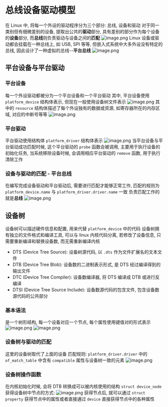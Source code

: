 # 总线设备驱动模型
在 Linux 中, 将每一个外设的驱动程序分为三个部分: 总线, 设备和驱动
对于同一类别但有细微差别的设备, 提取出公共的**驱动**部分, 具有差别的部分作为每个设备的**设备**部分, 而**总线**则负责驱动与设备之间的**匹配**
![image.png](https://jiunian-pic-1310185536.cos.ap-nanjing.myqcloud.com/20241028162923.png)
Linux 设备或驱动都会挂载在一种总线上, 如 USB, SPI 等等, 但嵌入式系统中大多外设没有特定的总线, 因此设计了一种虚拟的总线--**平台总线**
![image.png](https://jiunian-pic-1310185536.cos.ap-nanjing.myqcloud.com/20241028163142.png)

## 平台设备与平台驱动
### 平台设备
每一个外设驱动都被分为一个平台设备和一个平台驱动
其中, 平台设备使用 `platform_device` 结构体表示, 但现在一般使用设备树文件表示
![image.png](https://jiunian-pic-1310185536.cos.ap-nanjing.myqcloud.com/20241028163837.png)
其中的 `resource` 结构体描述了每个外设独有的数据或资源, 如寄存器所在的内存区域, 对应的中断号等等
![image.png](https://jiunian-pic-1310185536.cos.ap-nanjing.myqcloud.com/20241028163856.png)

### 平台驱动
平台驱动使用结构体 `platform_driver` 结构体表示
![image.png](https://jiunian-pic-1310185536.cos.ap-nanjing.myqcloud.com/20241028164034.png)
当平台设备与平台驱动成功匹配时候, 这个平台驱动的 `probe` 函数会被调用, 主要用于执行设备的初始化任务, 当系统移除设备时候, 会调用相应平台驱动的 `remove` 函数, 用于执行清除工作

### 设备与驱动的匹配 - 平台总线
在编写完成设备驱动和平台驱动后, 需要进行匹配才能够正常工作, 匹配的规则为 `platform_device.name` 与 `platform_driver.driver.name` 一致
负责匹配工作的就是**总线**
![image.png](https://jiunian-pic-1310185536.cos.ap-nanjing.myqcloud.com/20241028164318.png)


## 设备树
设备树可以描述硬件信息和配置, 用来代替 `platform_device` 中的代码
设备树拥有独立的文件格式和编译工具, 可以与 linux 内核代码分离, 若修改了设备信息, 只需要重新编译和替换设备数, 而无需重新编译内核
- DTS (Device Tree Source): 设备树源代码, 以 `.dts` 作为文件扩展名的文本文件
- DTB (Device Tree Blob): 设备数的二进制表示形式, 是 DTS 经过编译得到的输出文件
- DTC (Device Tree Compiler): 设备数编译器, 将 DTS 编译成 DTB 或进行反编译
- DTSI (Device Tree Source Include): 设备数源代码的包含文件, 包含设备数源代码的公共部分
### 基本语法
是一个树形结构, 每一个设备对应一个节点, 每个属性使用键值对的形式表示
![image.png](https://jiunian-pic-1310185536.cos.ap-nanjing.myqcloud.com/20241028170824.png)
![image.png](https://jiunian-pic-1310185536.cos.ap-nanjing.myqcloud.com/20241028171302.png)

### 设备树与驱动的匹配
这里的设备树取代了上面的设备
匹配规则: `platform_driver.driver` 中的 `of_match_table` 中含有 `compatible` 属性与设备树一致的元素
![image.png](https://jiunian-pic-1310185536.cos.ap-nanjing.myqcloud.com/20241028171518.png)

### 设备树操作函数
在内核初始化时候, 会将 DTB 转换成可以被内核使用的结构 `struct device_node`
获得设备树中节点的方式:
![image.png](https://jiunian-pic-1310185536.cos.ap-nanjing.myqcloud.com/20241028171659.png)
获得节点后, 就可以通过 `struct property` 获得节点中的属性或者直接通过 `device` 直接获得节点中的各种属性